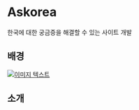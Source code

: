 # Askorea
한국에 대한 궁금증을 해결할 수 있는 사이트 개발

## 배경
[![이미지 텍스트](https://img.youtube.com/vi/w-7Z7fUsS9M/0.jpg)]("https://www.youtube.com/embed/w-7Z7fUsS9M?t=0s")


## 소개




## 
